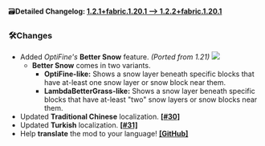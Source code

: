 🗃️**Detailed Changelog: [1.2.1+fabric.1.20.1 --> 1.2.2+fabric.1.20.1](https://github.com/UltimatChamp/BetterGrassify/compare/1.2.1+fabric.1.20.1...1.2.2+fabric.1.20.1)**

### 🛠️Changes

- Added _OptiFine's_ **Better Snow** feature. _(Ported from 1.21)_
  ![](https://optifine.readthedocs.io/_images/selection1.webp)
    - **Better Snow** comes in two variants.
        - **OptiFine-like:** Shows a snow layer beneath specific blocks that have at-least one snow layer or snow block near them.
        - **LambdaBetterGrass-like:** Shows a snow layer beneath specific blocks that have at-least "two" snow layers or snow blocks near them.
- Updated **Traditional Chinese** localization. [**[#30]**](https://github.com/UltimatChamp/BetterGrassify/issues/30)
- Updated **Turkish** localization. [**[#31]**](https://github.com/UltimatChamp/BetterGrassify/issues/31)
- Help **translate** the mod to your language! [**[GitHub]**](https://github.com/UltimatChamp/BetterGrassify)
